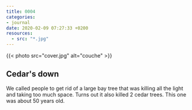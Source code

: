 ```yaml
---
title: 0004
categories:
- journal
date: 2020-02-09 07:27:33 +0200
resources:
  - src: "*.jpg"
---
```

{{< photo src="cover.jpg" alt="couche" >}}

## Cedar's down

We called people to get rid of a large bay tree that was killing all the light and taking too much space. Turns out it also killed 2 cedar trees. This one was about 50 years old.
